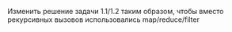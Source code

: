 Изменить решение задачи 1.1/1.2 таким образом, чтобы
вместо рекурсивных вызовов использовались
map/reduce/filter